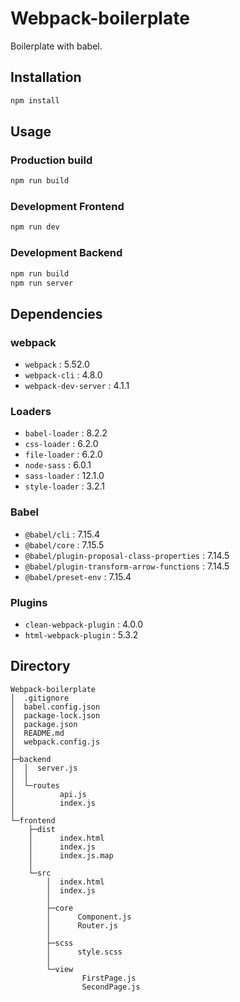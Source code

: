 # Webpack-boilerplate
 Boilerplate with babel.

## Installation
```bash
npm install
```

## Usage
### Production build
```bash
npm run build
```
### Development Frontend
```bash
npm run dev
```
### Development Backend
```bash
npm run build
npm run server
```
## Dependencies

### webpack
- `webpack` : 5.52.0 
- `webpack-cli` : 4.8.0
- `webpack-dev-server` : 4.1.1
### Loaders
- `babel-loader` : 8.2.2
- `css-loader` : 6.2.0
- `file-loader` : 6.2.0
- `node-sass` : 6.0.1
- `sass-loader` : 12.1.0
- `style-loader` : 3.2.1
### Babel
- `@babel/cli` : 7.15.4
- `@babel/core` : 7.15.5
- `@babel/plugin-proposal-class-properties` : 7.14.5
- `@babel/plugin-transform-arrow-functions` : 7.14.5
- `@babel/preset-env` : 7.15.4
### Plugins
- `clean-webpack-plugin` : 4.0.0
- `html-webpack-plugin` : 5.3.2

## Directory
```
Webpack-boilerplate
│  .gitignore
│  babel.config.json
│  package-lock.json
│  package.json
│  README.md
│  webpack.config.js
│
├─backend
│  │  server.js
│  │
│  └─routes
│          api.js
│          index.js
│
└─frontend
    ├─dist
    │      index.html
    │      index.js
    │      index.js.map
    │
    └─src
        │  index.html
        │  index.js
        │
        ├─core
        │      Component.js
        │      Router.js
        │
        ├─scss
        │      style.scss
        │
        └─view
                FirstPage.js
                SecondPage.js
```
